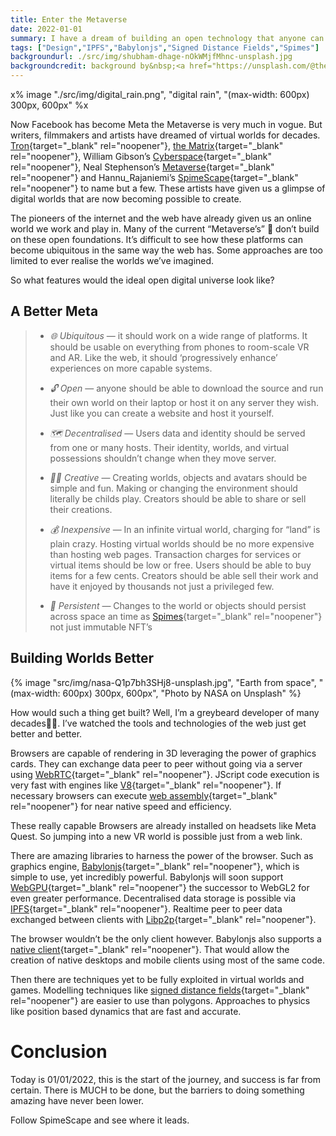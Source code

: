 ```yaml
---
title: Enter the Metaverse
date: 2022-01-01
summary: I have a dream of building an open technology that anyone can use to build virtual worlds. Worlds they can create and share as easily as creating a web page.
tags: ["Design","IPFS","Babylonjs","Signed Distance Fields","Spimes"]
backgroundurl: ./src/img/shubham-dhage-nOkWMjfMhnc-unsplash.jpg
backgroundcredit: background by&nbsp;<a href="https://unsplash.com/@theshubhamdhage?utm_source=unsplash&utm_medium=referral&utm_content=creditCopyText">Shubham Dhage</a>&nbsp;on&nbsp;<a href="https://unsplash.com/@theshubhamdhage?utm_source=unsplash&utm_medium=referral&utm_content=creditCopyText">Unsplash</a>
---
```


x% image "./src/img/digital_rain.png", "digital rain", "(max-width: 600px) 300px, 600px" %x

Now Facebook has become Meta the Metaverse is very much in vogue. But writers, filmmakers and artists have dreamed of virtual worlds for decades. [Tron](https://www.imdb.com/title/tt0084827/){target="_blank" rel="noopener"}, [the Matrix](https://www.imdb.com/title/tt0133093/?ref_=fn_al_tt_1){target="_blank" rel="noopener"}, William Gibson’s [Cyberspace](https://en.wikipedia.org/wiki/Burning_Chrome){target="_blank" rel="noopener"}, Neal Stephenson’s [Metaverse](https://en.wikipedia.org/wiki/Snow_Crash){target="_blank" rel="noopener"} and Hannu_Rajaniemi’s [SpimeScape](https://www.karangill.com/glossary-quantum-thief-fractal-prince-jean-le-flambeur/#Spimescape){target="_blank" rel="noopener"} to name but a few. These artists have given us a glimpse of digital worlds that are now becoming possible to create.

The pioneers of the internet and the web have already given us an online world we work and play in. Many of the current “Metaverse’s” 🤨 don’t build on these open foundations. It’s difficult to see how these platforms can become ubiquitous in the same way the web has. Some approaches are too limited to ever realise the worlds we’ve imagined.

So what features would the ideal open digital universe look like?

## A Better Meta

> * *🌐 Ubiquitous* — it should work on a wide range of platforms. It should be usable on everything from phones to room-scale VR and AR. Like the web, it should ‘progressively enhance’ experiences on more capable systems.
> 
> * *🔓 Open* — anyone should be able to download the source and run their own world on their laptop or host it on any server they wish. Just like you can create a website and host it yourself.
> 
> * *🗺 Decentralised* — Users data and identity should be served from one or many hosts. Their identity, worlds, and virtual possessions shouldn’t change when they move server.
> 
> * *👩‍🎨 Creative* — Creating worlds, objects and avatars should be simple and fun. Making or changing the environment should literally be childs play. Creators should be able to share or sell their creations.
> 
> * *💰 Inexpensive* — In an infinite virtual world, charging for “land” is plain crazy. Hosting virtual worlds should be no more expensive than hosting web pages. Transaction charges for services or virtual items should be low or free. Users should be able to buy items for a few cents. Creators should be able sell their work and have it enjoyed by thousands not just a privileged few.
> 
> * *💫 Persistent* — Changes to the world or objects should persist across space an time as [Spimes](https://en.wikipedia.org/wiki/Spime){target="_blank" rel="noopener"} not just immutable NFT’s

## Building Worlds Better

{% image "src/img/nasa-Q1p7bh3SHj8-unsplash.jpg", "Earth from space", "(max-width: 600px) 300px, 600px", "Photo by NASA on Unsplash" %}

How would such a thing get built? Well, I’m a greybeard developer of many decades🧙‍♂️. I’ve watched the tools and technologies of the web just get better and better.

Browsers are capable of rendering in 3D leveraging the power of graphics cards. They can exchange data peer to peer without going via a server using [WebRTC](https://webrtc.org/){target="_blank" rel="noopener"}. JScript code execution is very fast with engines like [V8](https://en.wikipedia.org/wiki/V8_(JavaScript_engine)){target="_blank" rel="noopener"}. If necessary browsers can execute [web assembly](https://webassembly.org/){target="_blank" rel="noopener"} for near native speed and efficiency.

These really capable Browsers are already installed on headsets like Meta Quest. So jumping into a new VR world is possible just from a web link.

There are amazing libraries to harness the power of the browser. Such as graphics engine, [Babylonjs](https://www.babylonjs.com/){target="_blank" rel="noopener"}, which is simple to use, yet incredibly powerful. Babylonjs will soon support [WebGPU](https://www.youtube.com/watch?v=A2FxeEl4nWw){target="_blank" rel="noopener"} the successor to WebGL2 for even greater performance. Decentralised data storage is possible via [IPFS](https://ipfs.io/){target="_blank" rel="noopener"}. Realtime peer to peer data exchanged between clients with [Libp2p](https://libp2p.io/){target="_blank" rel="noopener"}.

The browser wouldn’t be the only client however. Babylonjs also supports a [native client](https://www.babylonjs.com/native/){target="_blank" rel="noopener"}. That would allow the creation of native desktops and mobile clients using most of the same code.

Then there are techniques yet to be fully exploited in virtual worlds and games. Modelling techniques like [signed distance fields](https://www.shadertoy.com/view/WsSBzh){target="_blank" rel="noopener"} are easier to use than polygons. Approaches to physics like position based dynamics that are fast and accurate.

# Conclusion

Today is 01/01/2022, this is the start of the journey, and success is far from certain. There is MUCH to be done, but the barriers to doing something amazing have never been lower.

Follow SpimeScape and see where it leads.
